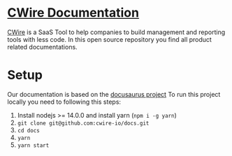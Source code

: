 # [CWire Documentation](https://docs.cwire.io)

[CWire](https://cwire.io) is a SaaS Tool to help companies to build management and reporting tools with less code.
In this open source repository you find all product related documentations.

# Setup
Our documentation is based on the [docusaurus project](https://docusaurus.io/)
To run this project locally you need to following this steps:
1. Install nodejs >= 14.0.0 and install yarn (``npm i -g yarn``)
2. ``git clone git@github.com:cwire-io/docs.git``
3. ``cd docs``
4. ``yarn``
5. ``yarn start``
